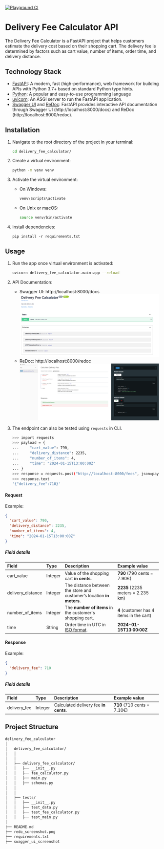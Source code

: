 [![Playground CI](https://github.com/SamAddy/fastapi_delivery_fee_calculator_endpoint/actions/workflows/master-build-and-deploy.yml/badge.svg)](https://github.com/SamAddy/fastapi_delivery_fee_calculator_endpoint/actions/workflows/master-build-and-deploy.yml)

# Delivery Fee Calculator API

The Delivery Fee Calculator is a FastAPI project that helps customers estimate the delivery cost based on their shopping
cart. The delivery fee is determined by factors such as cart value, number of items, order time, and delivery
distance.

## Technology Stack

- [FastAPI](https://fastapi.tiangolo.com/): A modern, fast (high-performance), web framework for building APIs with
  Python 3.7+ based on standard Python type hints.
- [Python](https://www.python.org/): A popular and easy-to-use programming language
- [uvicorn](https://www.uvicorn.org/): An ASGI server to run the FastAPI application.
- [Swagger UI](https://swagger.io/tools/swagger-ui/) and [ReDoc](https://redocly.com/docs/redoc/): FastAPI provides
  interactive API documentation through Swagger UI (http://localhost:8000/docs) and ReDoc (http://localhost:8000/redoc).

## Installation

1. Navigate to the root directory of the project in your terminal:
    ```bash
    cd delivery_fee_calculator/
    ```
2. Create a virtual environment:
    ```bash
    python -m venv venv
    ```
3. Activate the virtual environment:
    - On Windows:
         ```bash
         venv\Scripts\activate
         ```
    - On Unix or macOS:
      ```bash
      source venv/bin/activate
      ```

4. Install dependencies:
    ```
    pip install -r requirements.txt
    ```

## Usage

1. Run the app once virtual environment is activated:
    ```bash
    uvicorn delivery_fee_calculator.main:app --reload
    ```

2. API Documentation:
    - Swagger UI: http://localhost:8000/docs
      ![Swagger_UI](static/images/swagger_ui_screenshot.png)
    - ReDoc: http://localhost:8000/redoc
      ![Redoc](static/images/redoc_screenshot.png)

3. The endpoint can also be tested using `requests` in CLI.
    ```bash
    >>> import requests
    >>> payload = {
    ...     "cart_value": 790,
    ...     "delivery_distance": 2235,
    ...     "number_of_items": 4,
    ...     "time": "2024-01-15T13:00:00Z"
    ... }
    >>> response = requests.post("http://localhost:8000/fees", json=payload)
    >>> response.text
    '{"delivery_fee":710}'

    ```

#### Request

Example:

```json
{
  "cart_value": 790,
  "delivery_distance": 2235,
  "number_of_items": 4,
  "time": "2024-01-15T13:00:00Z"
}
```

##### Field details

| Field             | Type    | Description                                                                | Example value                            |
|:------------------|:--------|:---------------------------------------------------------------------------|:-----------------------------------------|
| cart_value        | Integer | Value of the shopping cart __in cents__.                                   | __790__ (790 cents = 7.90€)              |
| delivery_distance | Integer | The distance between the store and customer’s location __in meters__.      | __2235__ (2235 meters = 2.235 km)        |
| number_of_items   | Integer | The __number of items__ in the customer's shopping cart.                   | __4__ (customer has 4 items in the cart) |
| time              | String  | Order time in UTC in [ISO format](https://en.wikipedia.org/wiki/ISO_8601). | __2024-01-15T13:00:00Z__                 |

#### Response

Example:

```json
{
  "delivery_fee": 710
}
```

##### Field details

| Field        | Type    | Description                           | Example value               |
|:-------------|:--------|:--------------------------------------|:----------------------------|
| delivery_fee | Integer | Calculated delivery fee __in cents__. | __710__ (710 cents = 7.10€) |

## Project Structure

```structure
delivery_fee_calculator
│
│   delivery_fee_calculator/
│   │
│   │
│   ├── delivery_fee_calculator/
│   │   ├── __init__.py
│   │   ├── fee_calculator.py
│   │   ├── main.py
│   │   ├── schemas.py
│   │
│   │
│   ├── tests/
│   │   ├── __init__.py
│   │   ├── test_data.py
│   │   ├── test_fee_calculator.py
│   │   ├── test_main.py
│   
├── README.md
├── redo_screenshot.png
├── requirements.txt
├── swagger_ui_screenshot


```